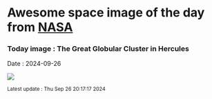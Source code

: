 
# Awesome space image of the day from [NASA](https://api.nasa.gov/)

### Today image : The Great Globular Cluster in Hercules
Date : 2024-09-26

![](https://apod.nasa.gov/apod/image/2409/M13IFN_1024.jpg)

<small>Latest update : Thu Sep 26 20:17:17 2024</small>
        